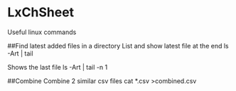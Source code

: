 # LxChSheet
Useful linux commands

##Find latest added files in a directory
List and show latest file at the end
ls -Art | tail

Shows the last file
ls -Art | tail -n 1

##Combine
Combine 2 similar csv files
cat *.csv >combined.csv